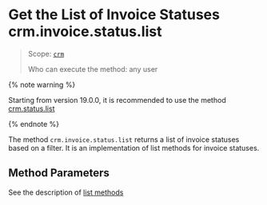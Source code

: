 # Get the List of Invoice Statuses crm.invoice.status.list

> Scope: [`crm`](../../../scopes/permissions.md)
>
> Who can execute the method: any user

{% note warning %}

Starting from version 19.0.0, it is recommended to use the method [crm.status.list](../../../crm/status/crm-status-list.md)

{% endnote %}

The method `crm.invoice.status.list` returns a list of invoice statuses based on a filter. It is an implementation of list methods for invoice statuses.

## Method Parameters

See the description of [list methods](../../../../settings/how-to-call-rest-api/list-methods-pecularities.md)